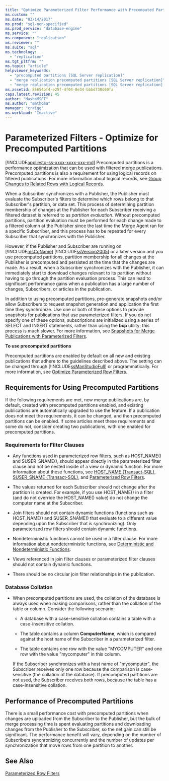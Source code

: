 ```yaml
---
title: "Optimize Parameterized Filter Performance with Precomputed Partitions | Microsoft Docs"
ms.custom: ""
ms.date: "03/14/2017"
ms.prod: "sql-non-specified"
ms.prod_service: "database-engine"
ms.service: ""
ms.component: "replication"
ms.reviewer: ""
ms.suite: "sql"
ms.technology: 
  - "replication"
ms.tgt_pltfrm: ""
ms.topic: "article"
helpviewer_keywords: 
  - "precomputed partitions [SQL Server replication]"
  - "merge replication precomputed partitions [SQL Server replication]"
  - "merge replication precomputed partitions [SQL Server replication], about precomputed partitions"
ms.assetid: 85654bf4-e25f-4f04-8e34-bbbd738d60fa
caps.latest.revision: 45
author: "MashaMSFT"
ms.author: "mathoma"
manager: "craigg"
ms.workload: "Inactive"
---
```

# Parameterized Filters - Optimize for Precomputed Partitions
[!INCLUDE[appliesto-ss-xxxx-xxxx-xxx-md](../../../includes/appliesto-ss-xxxx-xxxx-xxx-md.md)]
  Precomputed partitions is a performance optimization that can be used with filtered merge publications. Precomputed partitions is also a requirement for using logical records on filtered publications. For more information about logical records, see [Group Changes to Related Rows with Logical Records](../../../relational-databases/replication/merge/group-changes-to-related-rows-with-logical-records.md).  
  
 When a Subscriber synchronizes with a Publisher, the Publisher must evaluate the Subscriber's filters to determine which rows belong to that Subscriber's partition, or data set. This process of determining partition membership of changes at the Publisher for each Subscriber receiving a filtered dataset is referred to as *partition evaluation*. Without precomputed partitions, partition evaluation must be performed for each change made to a filtered column at the Publisher since the last time the Merge Agent ran for a specific Subscriber, and this process has to be repeated for every Subscriber that synchronizes with the Publisher.  
  
 However, if the Publisher and Subscriber are running on [!INCLUDE[msCoName](../../../includes/msconame-md.md)] [!INCLUDE[ssVersion2005](../../../includes/ssversion2005-md.md)] or a later version and you use precomputed partitions, partition membership for all changes at the Publisher is precomputed and persisted at the time that the changes are made. As a result, when a Subscriber synchronizes with the Publisher, it can immediately start to download changes relevant to its partition without having to go through the partition evaluation process. This can lead to significant performance gains when a publication has a large number of changes, Subscribers, or articles in the publication.  
  
 In addition to using precomputed partitions, pre-generate snapshots and/or allow Subscribers to request snapshot generation and application the first time they synchronize. Use one or both of these options to provide snapshots for publications that use parameterized filters. If you do not specify one of these options, subscriptions are initialized using a series of SELECT and INSERT statements, rather than using the **bcp** utility; this process is much slower. For more information, see [Snapshots for Merge Publications with Parameterized Filters](../../../relational-databases/replication/snapshots-for-merge-publications-with-parameterized-filters.md).  
  
 **To use precomputed partitions**  
  
 Precomputed partitions are enabled by default on all new and existing publications that adhere to the guidelines described above. The setting can be changed through [!INCLUDE[ssManStudioFull](../../../includes/ssmanstudiofull-md.md)] or programmatically. For more information, see [Optimize Parameterized Row Filters](../../../relational-databases/replication/publish/optimize-parameterized-row-filters.md).  
  
## Requirements for Using Precomputed Partitions  
 If the following requirements are met, new merge publications are, by default, created with precomputed partitions enabled, and existing publications are automatically upgraded to use the feature. If a publication does not meet the requirements, it can be changed, and then precomputed partitions can be enabled. If some articles meet these requirements and some do not, consider creating two publications, with one enabled for precomputed partitions.  
  
### Requirements for Filter Clauses  
  
-   Any functions used in parameterized row filters, such as HOST_NAME() and SUSER_SNAME(), should appear directly in the parameterized filter clause and not be nested inside of a view or dynamic function. For more information about these functions, see [HOST_NAME &#40;Transact-SQL&#41;](../../../t-sql/functions/host-name-transact-sql.md), [SUSER_SNAME &#40;Transact-SQL&#41;](../../../t-sql/functions/suser-sname-transact-sql.md), and [Parameterized Row Filters](../../../relational-databases/replication/merge/parameterized-filters-parameterized-row-filters.md).  
  
-   The values returned for each Subscriber should not change after the partition is created. For example, if you use HOST_NAME() in a filter (and do not override the HOST_NAME() value) do not change the computer name at the Subscriber.  
  
-   Join filters should not contain dynamic functions (functions such as HOST_NAME() and SUSER_SNAME() that evaluate to a different value depending upon the Subscriber that is synchronizing). Only parameterized row filters should contain dynamic functions.  
  
-   Nondeterministic functions cannot be used in a filter clause. For more information about nondeterministic functions, see [Deterministic and Nondeterministic Functions](../../../relational-databases/user-defined-functions/deterministic-and-nondeterministic-functions.md).  
  
-   Views referenced in join filter clauses or parameterized filter clauses should not contain dynamic functions.  
  
-   There should be no circular join filter relationships in the publication.  
  
### Database Collation  
  
-   When precomputed partitions are used, the collation of the database is always used when making comparisons, rather than the collation of the table or column. Consider the following scenario:  
  
    -   A database with a case-sensitive collation contains a table with a case-insensitive collation.  
  
    -   The table contains a column **ComputerName**, which is compared against the host name of the Subscriber in a parameterized filter.  
  
    -   The table contains one row with the value "MYCOMPUTER" and one row with the value "mycomputer" in this column.  
  
     If the Subscriber synchronizes with a host name of "mycomputer", the Subscriber receives only one row because the comparison is case-sensitive (the collation of the database). If precomputed partitions are not used, the Subscriber receives both rows, because the table has a case-insensitive collation.  
  
## Performance of Precomputed Partitions  
 There is a small performance cost with precomputed partitions when changes are uploaded from the Subscriber to the Publisher, but the bulk of merge processing time is spent evaluating partitions and downloading changes from the Publisher to the Subscriber, so the net gain can still be significant. The performance benefit will vary, depending on the number of Subscribers synchronizing concurrently and the number of updates per synchronization that move rows from one partition to another.  
  
## See Also  
 [Parameterized Row Filters](../../../relational-databases/replication/merge/parameterized-filters-parameterized-row-filters.md)  
  
  
